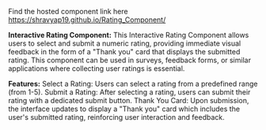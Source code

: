 Find the hosted component link here https://shravyap19.github.io/Rating_Component/

**Interactive Rating Component:**
This Interactive Rating Component allows users to select and submit a numeric rating, providing immediate visual feedback in the form of a "Thank you" card that displays the submitted rating. This component can be used in surveys, feedback forms, or similar applications where collecting user ratings is essential.

**Features:**
Select a Rating: Users can select a rating from a predefined range (from 1-5).
Submit a Rating: After selecting a rating, users can submit their rating with a dedicated submit button.
Thank You Card: Upon submission, the interface updates to display a "Thank you" card which includes the user's submitted rating, reinforcing user interaction and feedback.

